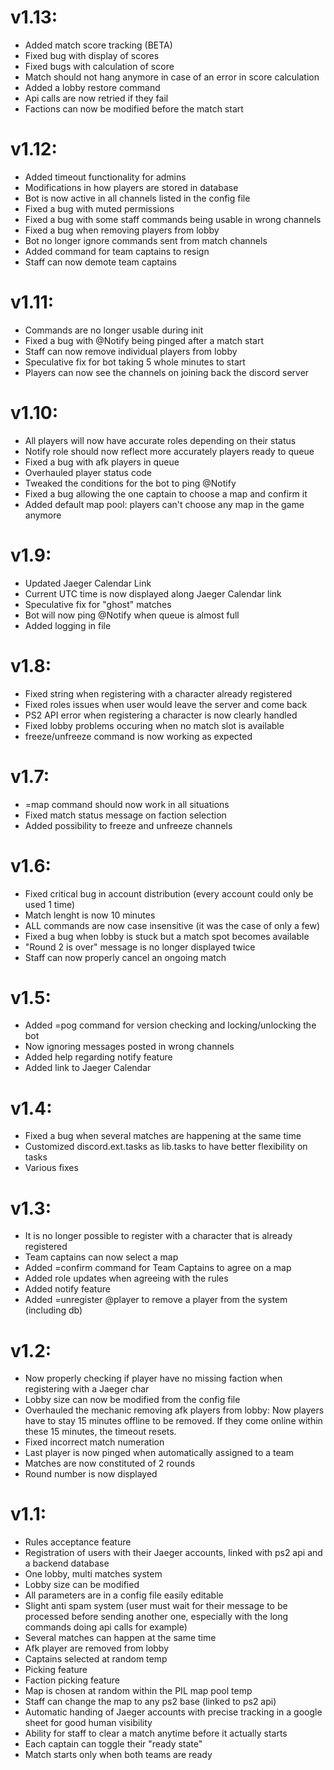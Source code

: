 # v1.13:
- Added match score tracking (BETA)
- Fixed bug with display of scores
- Fixed bugs with calculation of score
- Match should not hang anymore in case of an error in score calculation
- Added a lobby restore command
- Api calls are now retried if they fail
- Factions can now be modified before the match start

# v1.12:
- Added timeout functionality for admins
- Modifications in how players are stored in database
- Bot is now active in all channels listed in the config file
- Fixed a bug with muted permissions
- Fixed a bug with some staff commands being usable in wrong channels
- Fixed a bug when removing players from lobby
- Bot no longer ignore commands sent from match channels
- Added command for team captains to resign
- Staff can now demote team captains

# v1.11:
- Commands are no longer usable during init
- Fixed a bug with @Notify being pinged after a match start
- Staff can now remove individual players from lobby
- Speculative fix for bot taking 5 whole minutes to start
- Players can now see the channels on joining back the discord server

# v1.10:
- All players will now have accurate roles depending on their status
- Notify role should now reflect more accurately players ready to queue
- Fixed a bug with afk players in queue
- Overhauled player status code
- Tweaked the conditions for the bot to ping @Notify
- Fixed a bug allowing the one captain to choose a map and confirm it
- Added default map pool: players can't choose any map in the game anymore

# v1.9:
- Updated Jaeger Calendar Link
- Current UTC time is now displayed along Jaeger Calendar link
- Speculative fix for "ghost" matches
- Bot will now ping @Notify when queue is almost full
- Added logging in file

# v1.8:
- Fixed string when registering with a character already registered
- Fixed roles issues when user would leave the server and come back
- PS2 API error when registering a character is now clearly handled
- Fixed lobby problems occuring when no match slot is available
- freeze/unfreeze command is now working as expected

# v1.7:
- =map command should now work in all situations
- Fixed match status message on faction selection
- Added possibility to freeze and unfreeze channels

# v1.6:
- Fixed critical bug in account distribution (every account could only be used 1 time)
- Match lenght is now 10 minutes
- ALL commands are now case insensitive (it was the case of only a few)
- Fixed a bug when lobby is stuck but a match spot becomes available
- "Round 2 is over" message is no longer displayed twice
- Staff can now properly cancel an ongoing match

# v1.5:
- Added =pog command for version checking and locking/unlocking the bot
- Now ignoring messages posted in wrong channels
- Added help regarding notify feature
- Added link to Jaeger Calendar

# v1.4:
- Fixed a bug when several matches are happening at the same time
- Customized discord.ext.tasks as lib.tasks to have better flexibility on tasks
- Various fixes

# v1.3:
- It is no longer possible to register with a character that is already registered
- Team captains can now select a map
- Added =confirm command for Team Captains to agree on a map
- Added role updates when agreeing with the rules
- Added notify feature
- Added =unregister @player to remove a player from the system (including db)

# v1.2:
- Now properly checking if player have no missing faction when registering with a Jaeger char
- Lobby size can now be modified from the config file
- Overhauled the mechanic removing afk players from lobby: Now players have to stay 15 minutes offline to be removed. If they come online within these 15 minutes, the timeout resets.
- Fixed incorrect match numeration
- Last player is now pinged when automatically assigned to a team
- Matches are now constituted of 2 rounds
- Round number is now displayed


# v1.1:
- Rules acceptance feature
- Registration of users with their Jaeger accounts, linked with ps2 api and a backend database
- One lobby, multi matches system
- Lobby size can be modified
- All parameters are in a config file easily editable
- Slight anti spam system (user must wait for their message to be processed before sending another one, especially with the long commands doing api calls for example)
- Several matches can happen at the same time
- Afk player are removed from lobby
- Captains selected at random temp
- Picking feature
- Faction picking feature
- Map is chosen at random within the PIL map pool temp
- Staff can change the map to any ps2 base (linked to ps2 api)
- Automatic handing of Jaeger accounts with precise tracking in a google sheet for good human visibility
- Ability for staff to clear a match anytime before it actually starts
- Each captain can toggle their "ready state"
- Match starts only when both teams are ready
